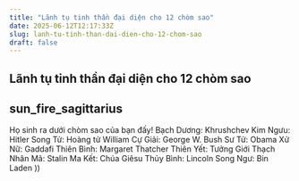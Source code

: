 ```yaml
---
title: "Lãnh tụ tinh thần đại diện cho 12 chòm sao"
date: 2025-06-12T12:17:33Z
slug: lanh-tu-tinh-than-dai-dien-cho-12-chom-sao
draft: false
---
```


## Lãnh tụ tinh thần đại diện cho 12 chòm sao

## sun_fire_sagittarius

Họ sinh ra dưới chòm sao của bạn đấy!
Bạch Dương: Khrushchev
Kim Ngưu: Hitler
Song Tử: Hoàng tử William
Cự Giải: George W. Bush
Sư Tử: Obama
Xử Nữ: Gaddafi
Thiên Bình: Margaret Thatcher
Thiên Yết: Tưởng Giới Thạch
Nhân Mã: Stalin
Ma Kết: Chúa Giêsu
Thủy Bình: Lincoln
Song Ngư: Bin Laden ))